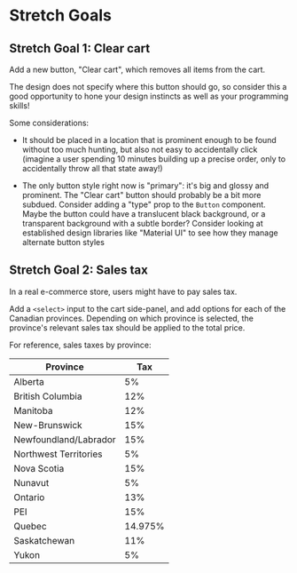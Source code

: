 # Stretch Goals

## Stretch Goal 1: Clear cart

Add a new button, "Clear cart", which removes all items from the cart.

The design does not specify where this button should go, so consider this a good opportunity to hone your design instincts as well as your programming skills!

Some considerations:

- It should be placed in a location that is prominent enough to be found without too much hunting, but also not easy to accidentally click (imagine a user spending 10 minutes building up a precise order, only to accidentally throw all that state away!)

- The only button style right now is "primary": it's big and glossy and prominent. The "Clear cart" button should probably be a bit more subdued. Consider adding a "type" prop to the `Button` component. Maybe the button could have a translucent black background, or a transparent background with a subtle border? Consider looking at established design libraries like "Material UI" to see how they manage alternate button styles

## Stretch Goal 2: Sales tax

In a real e-commerce store, users might have to pay sales tax.

Add a `<select>` input to the cart side-panel, and add options for each of the Canadian provinces. Depending on which province is selected, the province's relevant sales tax should be applied to the total price.

For reference, sales taxes by province:

| Province              | Tax     |
| --------------------- | ------- |
| Alberta               | 5%      |
| British Columbia      | 12%     |
| Manitoba              | 12%     |
| New-Brunswick        | 15%     |
| Newfoundland/Labrador | 15%     |
| Northwest Territories | 5%      |
| Nova Scotia           | 15%     |
| Nunavut               | 5%      |
| Ontario               | 13%     |
| PEI                   | 15%     |
| Quebec                | 14.975% |
| Saskatchewan          | 11%     |
| Yukon                 | 5%      |
